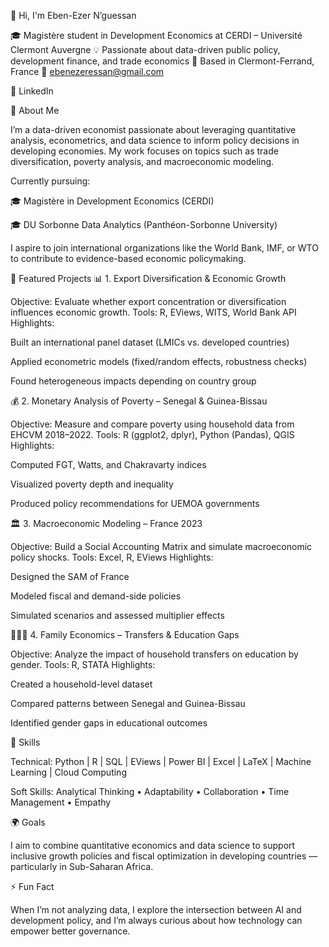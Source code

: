 👋 Hi, I'm Eben-Ezer N’guessan

🎓 Magistère student in Development Economics at CERDI – Université Clermont Auvergne
💡 Passionate about data-driven public policy, development finance, and trade economics
📍 Based in Clermont-Ferrand, France
📧 ebenezeressan@gmail.com

🔗 LinkedIn

🧠 About Me

I’m a data-driven economist passionate about leveraging quantitative analysis, econometrics, and data science to inform policy decisions in developing economies.
My work focuses on topics such as trade diversification, poverty analysis, and macroeconomic modeling.

Currently pursuing:

🎓 Magistère in Development Economics (CERDI)

🎓 DU Sorbonne Data Analytics (Panthéon-Sorbonne University)

I aspire to join international organizations like the World Bank, IMF, or WTO to contribute to evidence-based economic policymaking.

🚀 Featured Projects
📊 1. Export Diversification & Economic Growth

Objective: Evaluate whether export concentration or diversification influences economic growth.
Tools: R, EViews, WITS, World Bank API
Highlights:

Built an international panel dataset (LMICs vs. developed countries)

Applied econometric models (fixed/random effects, robustness checks)

Found heterogeneous impacts depending on country group

💰 2. Monetary Analysis of Poverty – Senegal & Guinea-Bissau

Objective: Measure and compare poverty using household data from EHCVM 2018–2022.
Tools: R (ggplot2, dplyr), Python (Pandas), QGIS
Highlights:

Computed FGT, Watts, and Chakravarty indices

Visualized poverty depth and inequality

Produced policy recommendations for UEMOA governments

🏛️ 3. Macroeconomic Modeling – France 2023

Objective: Build a Social Accounting Matrix and simulate macroeconomic policy shocks.
Tools: Excel, R, EViews
Highlights:

Designed the SAM of France

Modeled fiscal and demand-side policies

Simulated scenarios and assessed multiplier effects

👨‍👩‍👧 4. Family Economics – Transfers & Education Gaps

Objective: Analyze the impact of household transfers on education by gender.
Tools: R, STATA
Highlights:

Created a household-level dataset

Compared patterns between Senegal and Guinea-Bissau

Identified gender gaps in educational outcomes

🧩 Skills

Technical:
Python | R | SQL | EViews | Power BI | Excel | LaTeX | Machine Learning | Cloud Computing

Soft Skills:
Analytical Thinking • Adaptability • Collaboration • Time Management • Empathy

🌍 Goals

I aim to combine quantitative economics and data science to support inclusive growth policies and fiscal optimization in developing countries — particularly in Sub-Saharan Africa.

⚡ Fun Fact

When I’m not analyzing data, I explore the intersection between AI and development policy, and I’m always curious about how technology can empower better governance.
